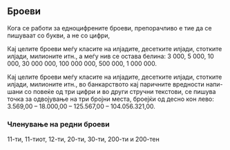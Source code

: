 
## Броеви

Кога се работи за едноцифрените броеви, препорачливо е тие да се пишуваат со букви, а не со цифри,

Кај целите броеви меѓу класите на илјадите, десетките илјади, стотките
илјади, милионите итн., а меѓу нив се остава белина:
3 000, 5 000, 10 000, 30 000 000, 100 000 000, 500 000, 1 000 000.

Кај целите броеви меѓу класите на илјадите, десетките илјади, стотките
илјади, милионите итн., во банкарството кај паричните вредности напи-
шани со повеќе од три цифри и во други стручни текстови, се пишува
точка за одвојување на три бројни места, броејќи од десно кон лево:
3.569,00 – 18.000,00 – 125.567,00 – 104.056.321,00.

### Членување на редни броеви

11-ти, 11-тиот, 12-ти, 20-ти, 30-ти, 200-ти и 200-тен